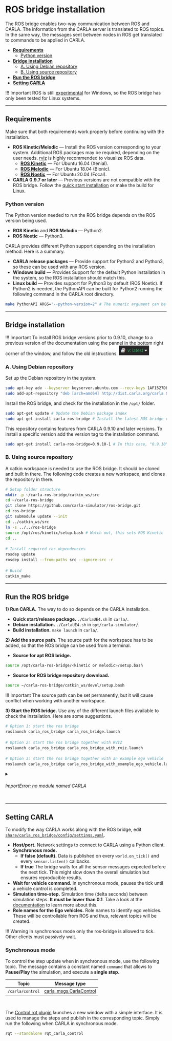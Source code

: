 # ROS bridge installation

The ROS bridge enables two-way communication between ROS and CARLA. The information from the CARLA server is translated to ROS topics. In the same way, the messages sent between nodes in ROS get translated to commands to be applied in CARLA.

*   [__Requirements__](#requirements)  
	*   [Python version](#python-version)  
*   [__Bridge installation__](#bridge-installation)  
	*   [A. Using Debian repository](#a-using-debian-repository)  
	*   [B. Using source repository](#b-using-source-repository)  
*   [__Run the ROS bridge__](#run-the-ros-bridge)  
*   [__Setting CARLA__](#setting-carla)  

!!! Important
    ROS is still [experimental](http://wiki.ros.org/noetic/Installation) for Windows, so the ROS bridge has only been tested for Linux systems.  

---
## Requirements

Make sure that both requirements work properly before continuing with the installation.  

*  __ROS Kinetic/Melodic__ — Install the ROS version corresponding to your system. Additional ROS packages may be required, depending on the user needs. [rviz](http://wiki.ros.org/rviz) is highly recommended to visualize ROS data.  
	*   [__ROS Kinetic__](http://wiki.ros.org/kinetic/Installation) — For Ubuntu 16.04 (Xenial).  
	*   [__ROS Melodic__](http://wiki.ros.org/melodic/Installation/Ubuntu) — For Ubuntu 18.04 (Bionic).  
	*   [__ROS Noetic__](http://wiki.ros.org/noetic#Installation) — For Ubuntu 20.04 (Focal).
*  __CARLA 0.9.7 or later__ — Previous versions are not compatible with the ROS bridge. Follow the [quick start installation](start_quickstart.md) or make the build for [Linux](build_linux.md).

### Python version

The Python version needed to run the ROS bridge depends on the ROS version being used.  

*   __ROS Kinetic__ and __ROS Melodic__ — Python2.  
*   __ROS Noetic__ — Python3.  

CARLA provides different Python support depending on the installation method. Here is a summary. 

*   __CARLA release packages__ — Provide support for Python2 and Python3, so these can be used with any ROS version.  
*   __Windows build__ — Provides Support for the default Python installation in the system, so the ROS installation should match this.  
*   __Linux build__ — Provides support for Python3 by default (ROS Noetic). If Python2 is needed, the PythonAPI can be built for Python2 running the following command in the CARLA root directory. 
```sh
make PythonAPI ARGS="--python-version=2" # The numeric argument can be changed to build for any specific Python version
```

---
## Bridge installation 

!!! Important
    To install ROS bridge versions prior to 0.9.10, change to a previous version of the documentation using the pannel in the bottom right corner of the window, and follow the old instructions. ![docs_version_panel](img/docs_version_panel.jpg)

### A. Using Debian repository

Set up the Debian repository in the system.
```sh
sudo apt-key adv --keyserver keyserver.ubuntu.com --recv-keys 1AF1527DE64CB8D9
sudo add-apt-repository "deb [arch=amd64] http://dist.carla.org/carla $(lsb_release -sc) main"
```
Install the ROS bridge, and check for the installation in the `/opt/` folder.
```sh
sudo apt-get update # Update the Debian package index
sudo apt-get install carla-ros-bridge # Install the latest ROS bridge version, or update the current installation
```

This repository contains features from CARLA 0.9.10 and later versions. To install a specific version add the version tag to the installation command.  
```sh
sudo apt-get install carla-ros-bridge=0.9.10-1 # In this case, "0.9.10" refers to the ROS bridge version, and "1" to the Debian revision  
```

### B. Using source repository

A catkin workspace is needed to use the ROS bridge. It should be cloned and built in there. The following code creates a new workspace, and clones the repository in there.  

```sh
# Setup folder structure
mkdir -p ~/carla-ros-bridge/catkin_ws/src
cd ~/carla-ros-bridge
git clone https://github.com/carla-simulator/ros-bridge.git
cd ros-bridge
git submodule update --init
cd ../catkin_ws/src
ln -s ../../ros-bridge
source /opt/ros/kinetic/setup.bash # Watch out, this sets ROS Kinetic 
cd ..

# Install required ros-dependencies
rosdep update
rosdep install --from-paths src --ignore-src -r

# Build
catkin_make
```

---
## Run the ROS bridge

__1) Run CARLA.__ The way to do so depends on the CARLA installation.

*  __Quick start/release package.__ `./CarlaUE4.sh` in `carla/`. 
*  __Debian installation.__ `./CarlaUE4.sh` in `opt/carla-simulator/`. 
*  __Build installation.__ `make launch` in `carla/`. 

__2) Add the source path.__ The source path for the workspace has to be added, so that the ROS bridge can be used from a terminal.  

*  __Source for apt ROS bridge.__
```sh
source /opt/carla-ros-bridge/<kinetic or melodic>/setup.bash
```

*  __Source for ROS bridge repository download.__
```sh
source ~/carla-ros-bridge/catkin_ws/devel/setup.bash
```

!!! Important
    The source path can be set permanently, but it will cause conflict when working with another workspace.  

__3) Start the ROS bridge.__ Use any of the different launch files available to check the installation. Here are some suggestions.  

```sh
# Option 1: start the ros bridge
roslaunch carla_ros_bridge carla_ros_bridge.launch

# Option 2: start the ros bridge together with RVIZ
roslaunch carla_ros_bridge carla_ros_bridge_with_rviz.launch

# Option 3: start the ros bridge together with an example ego vehicle
roslaunch carla_ros_bridge carla_ros_bridge_with_example_ego_vehicle.launch
```

<details>
   <summary>
    <h6>ImportError: no module named CARLA</h6>
   </summary>

The path to CARLA Python is missing. The apt installation does this automatically, but it may be missing for other installations. Execute the following command with the complete path to the <i>.egg</i> file (included). Use the one supported by the Python version installed.
<br><br>
<i><small><b>Note: </b>.egg files may be either in `/PythonAPI/` or `/PythonAPI/dist/` depending on the CARLA installation.</small></i>  

```sh
    export PYTHONPATH=$PYTHONPATH:<path/to/carla/>/PythonAPI/<your_egg_file>
```

Import CARLA from Python and wait for a sucess message to check the installation.
```sh
python3 -c 'import carla;print("Success")'
```
</details>

---
## Setting CARLA

To modify the way CARLA works along with the ROS bridge, edit [`share/carla_ros_bridge/config/settings.yaml`](https://github.com/carla-simulator/ros-bridge/blob/master/carla_ros_bridge/config/settings.yaml).

*  __Host/port.__ Network settings to connect to CARLA using a Python client.  
*  __Synchronous mode.__ 
	*  __If false (default).__ Data is published on every `world.on_tick()` and every `sensor.listen()` callbacks.  
	*  __If true__ The bridge waits for all the sensor messages expected before the next tick. This might slow down the overall simulation but ensures reproducible results.  
*  __Wait for vehicle command.__ In synchronous mode, pauses the tick until a vehicle control is completed. 
*  __Simulation time-step.__ Simulation time (delta seconds) between simulation steps. __It must be lower than 0.1__. Take a look at the [documentation](adv_synchrony_timestep.md) to learn more about this.  
*  __Role names for the Ego vehicles.__ Role names to identify ego vehicles. These will be controllable from ROS and thus, relevant topics will be created.  

!!! Warning
    In synchronous mode only the ros-bridge is allowed to tick. Other clients must passively wait.

### Synchronous mode

To control the step update when in synchronous mode, use the following topic. The message contains a constant named `command` that allows to __Pause/Play__ the simulation, and execute a __single step__.  

<table class ="defTable">
<thead>
<th>Topic</th>
<th>Message type</th>
</thead>
<tbody>
<td><code>/carla/control</code> </td>
<td><a href="../ros_msgs#carlacontrolmsg">carla_msgs.CarlaControl</a></td>
</tbody>
</table>
<br>

The [Control rqt plugin](https://github.com/carla-simulator/ros-bridge/blob/master/rqt_carla_control/README.md) launches a new window with a simple interface. It is used to manage the steps and publish in the corresponding topic. Simply run the following when CARLA in synchronous mode.  
```sh
rqt --standalone rqt_carla_control
```

